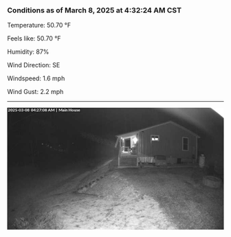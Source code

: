 ### Conditions as of March 8, 2025 at 4:32:24 AM CST 

Temperature: 50.70 &deg;F

Feels like: 50.70 &deg;F

Humidity: 87%

Wind Direction: SE

Windspeed: 1.6 mph

Wind Gust: 2.2 mph

---

<img src="./images/latest.jpeg"/>

